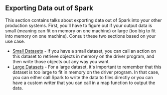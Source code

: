 ## Exporting Data out of Spark

This section contains talks about exporting data out of Spark into your
other production systems.  First, you'll have to figure out if your output data
is small (meaning can fit on memory on one machine) or large
(too big to fit into memory on one machine).  Consult these two sections 
based on your use case.

* [Small Datasets](small.md) - If you have a small dataset, you can call an action on 
this dataset to retrieve objects in memory on the driver program, and then write
those objects out any way you want.
* [Large Datasets](large.md) - For a large dataset, it's important to remember that this
dataset is too large to fit in memory on the driver program.  In that case, you
can either call Spark to write the data to files directly or you can have a
custom writer that you can call in a map function to output the data.
